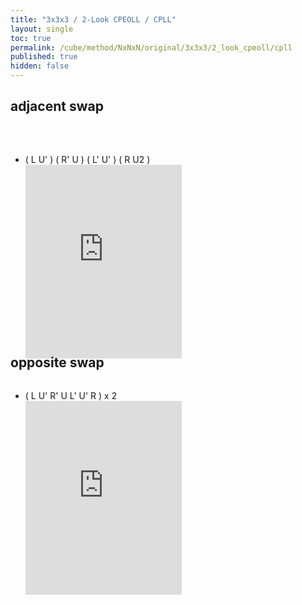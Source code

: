 ```yaml
---
title: "3x3x3 / 2-Look CPEOLL / CPLL"
layout: single
toc: true
permalink: /cube/method/NxNxN/original/3x3x3/2_look_cpeoll/cpll
published: true
hidden: false
---
```


<head>
  <base target="_blank">
  <style>
    .iframe-wrapper {
      overflow      : hidden;
      margin-bottom : -35px;
    }
    iframe {
      width         : 250px;
      height        : 330px;
      margin-top    : -20px;
      border        : none;
    }
    .img-wrapper {
      max-width     : 128px;
      max-height    : 128px;
      overflow      : hidden;
    }
    .img-wrapper .adjacent-swap {
      max-width     : initial;
      max-height    : initial;
      transform     : translatex(-128px);
    }
    .img-wrapper .opposite-swap {
      max-width     : initial;
      max-height    : initial;
      transform     : translatey(-128px) scale(0.5);
    }
  </style>
</head>



## adjacent swap

<div class="img-wrapper">
  <a href="https://logiqx.github.io/cubing-algs/html/2lcpeoll.html#case-Adj">
    <img class="adjacent-swap" src="https://logiqx.github.io/cubing-algs/img/2lcpeoll-s128-01.png">
  </a>
</div>

<div class="img-wrapper">
  <a href="https://logiqx.github.io/cubing-algs/html/2lcpeoll.html#case-Diag">
    <img class="opposite-swap" src="https://logiqx.github.io/cubing-algs/img/2lcpeoll-s128-01.png">
  </a>
</div>

- ( L U' ) ( R' U ) ( L' U' ) ( R U2 )
  <div class="iframe-wrapper">
    <iframe
      scrolling="no"
      src="https://ruwix.com/widget/3d/?alg=L%20U'%20R'%20U%20L'%20U'%20R%20U2&colored=u/em%20f/c%20b/c%20l/c%20r/c&solved=U-&hover=9&speed=500&flags=canvas"
    ></iframe>
  </div>



## opposite swap

<a href="https://logiqx.github.io/cubing-algs/html/2lcpeoll.html#case-Diag">
  <img style="transform:rotate(90deg)">
</a>

- ( L U' R' U L' U' R ) x 2
  <div class="iframe-wrapper">
    <iframe
      scrolling="no"
      src="https://ruwix.com/widget/3d/?alg=L%20U'%20R'%20U%20L'%20U'%20R%20L%20U'%20R'%20U%20L'%20U'%20R&colored=u/em%20f/c%20b/c%20l/c%20r/c&solved=U-&hover=9&speed=500&flags=canvas"
    ></iframe>
  </div>
